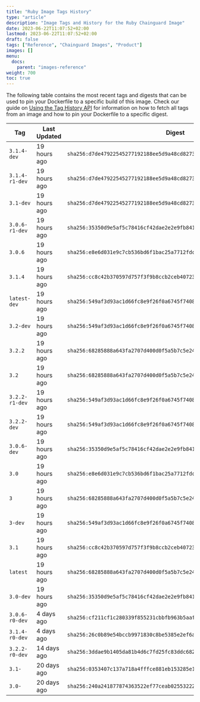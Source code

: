```yaml
---
title: "Ruby Image Tags History"
type: "article"
description: "Image Tags and History for the Ruby Chainguard Image"
date: 2023-06-22T11:07:52+02:00
lastmod: 2023-06-22T11:07:52+02:00
draft: false
tags: ["Reference", "Chainguard Images", "Product"]
images: []
menu:
  docs:
    parent: "images-reference"
weight: 700
toc: true
---
```


The following table contains the most recent tags and digests that can be used to pin your Dockerfile to a specific build of this image. Check our guide on [Using the Tag History API](/chainguard/chainguard-images/using-the-tag-history-api/) for information on how to fetch all tags from an image and how to pin your Dockerfile to a specific digest.

| Tag            | Last Updated | Digest                                                                    |
|----------------|--------------|---------------------------------------------------------------------------|
| `3.1.4-dev`    | 19 hours ago | `sha256:d7de47922545277192188ee5d9a48cd82735db41f2800afa3bb26c4e27a7113d` |
| `3.1.4-r1-dev` | 19 hours ago | `sha256:d7de47922545277192188ee5d9a48cd82735db41f2800afa3bb26c4e27a7113d` |
| `3.1-dev`      | 19 hours ago | `sha256:d7de47922545277192188ee5d9a48cd82735db41f2800afa3bb26c4e27a7113d` |
| `3.0.6-r1-dev` | 19 hours ago | `sha256:35350d9e5af5c78416cf42dae2e2e9fb8412f97e48693adb6c36e4794122a9a9` |
| `3.0.6`        | 19 hours ago | `sha256:e8e6d031e9c7cb536bd6f1bac25a7712fdc7971dbe6dc96bd58c386d9364c9ea` |
| `3.1.4`        | 19 hours ago | `sha256:cc8c42b370597d757f3f9b8ccb2ceb4072343932208185c28f51877846cddf29` |
| `latest-dev`   | 19 hours ago | `sha256:549af3d93ac1d66fc8e9f26f0a6745f740822b512d0d0a1b0e172060947465f9` |
| `3.2-dev`      | 19 hours ago | `sha256:549af3d93ac1d66fc8e9f26f0a6745f740822b512d0d0a1b0e172060947465f9` |
| `3.2.2`        | 19 hours ago | `sha256:68285888a643fa2707d400d0f5a5b7c5e24a972bdd993fd8792cf55a208171a3` |
| `3.2`          | 19 hours ago | `sha256:68285888a643fa2707d400d0f5a5b7c5e24a972bdd993fd8792cf55a208171a3` |
| `3.2.2-r1-dev` | 19 hours ago | `sha256:549af3d93ac1d66fc8e9f26f0a6745f740822b512d0d0a1b0e172060947465f9` |
| `3.2.2-dev`    | 19 hours ago | `sha256:549af3d93ac1d66fc8e9f26f0a6745f740822b512d0d0a1b0e172060947465f9` |
| `3.0.6-dev`    | 19 hours ago | `sha256:35350d9e5af5c78416cf42dae2e2e9fb8412f97e48693adb6c36e4794122a9a9` |
| `3.0`          | 19 hours ago | `sha256:e8e6d031e9c7cb536bd6f1bac25a7712fdc7971dbe6dc96bd58c386d9364c9ea` |
| `3`            | 19 hours ago | `sha256:68285888a643fa2707d400d0f5a5b7c5e24a972bdd993fd8792cf55a208171a3` |
| `3-dev`        | 19 hours ago | `sha256:549af3d93ac1d66fc8e9f26f0a6745f740822b512d0d0a1b0e172060947465f9` |
| `3.1`          | 19 hours ago | `sha256:cc8c42b370597d757f3f9b8ccb2ceb4072343932208185c28f51877846cddf29` |
| `latest`       | 19 hours ago | `sha256:68285888a643fa2707d400d0f5a5b7c5e24a972bdd993fd8792cf55a208171a3` |
| `3.0-dev`      | 19 hours ago | `sha256:35350d9e5af5c78416cf42dae2e2e9fb8412f97e48693adb6c36e4794122a9a9` |
| `3.0.6-r0-dev` | 4 days ago   | `sha256:cf211cf1c280339f855231cbbfb963b5aaf6406c3df8e65099b95c92b29d1ea2` |
| `3.1.4-r0-dev` | 4 days ago   | `sha256:26c0b89e54bccb9971830c8be5385e2ef6a1c0df69132275f267b6186f7660d7` |
| `3.2.2-r0-dev` | 14 days ago  | `sha256:3ddae9b1405da81b4d6c7fd25fc83ddc6828cc6295c7c8afb42a19c9720bd2d6` |
| `3.1-`         | 20 days ago  | `sha256:0353407c137a718a4fffce881eb153285e159f52354fcc51c5ce2dd2f2ead58d` |
| `3.0-`         | 20 days ago  | `sha256:240a241877874363522ef77ceab0255322261b5835b97d949f9d951aa889e1af` |
